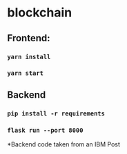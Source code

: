 # blockchain

## Frontend:
### `yarn install`
### `yarn start`
    
## Backend
### `pip install -r requirements`
### `flask run --port 8000`


*Backend code taken from an IBM Post